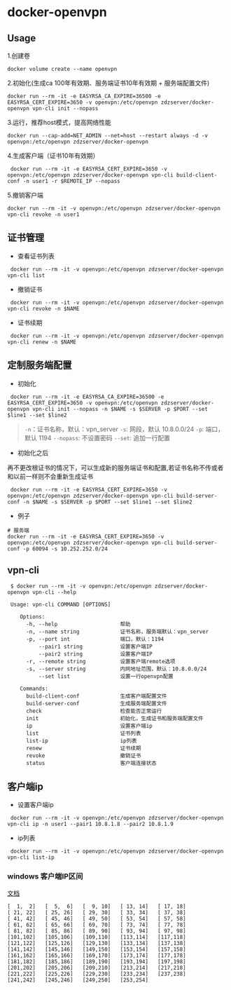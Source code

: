 # docker-openvpn

## Usage
1.创建卷
```shell script
docker volume create --name openvpn
```
2.初始化(生成ca 100年有效期、服务端证书10年有效期 + 服务端配置文件)
```shell script
docker run --rm -it -e EASYRSA_CA_EXPIRE=36500 -e EASYRSA_CERT_EXPIRE=3650 -v openvpn:/etc/openvpn zdzserver/docker-openvpn vpn-cli init --nopass
```
3.运行，推荐host模式，提高网络性能
```shell script
docker run --cap-add=NET_ADMIN --net=host --restart always -d -v openvpn:/etc/openvpn zdzserver/docker-openvpn
```
4.生成客户端（证书10年有效期）
```shell script
 docker run --rm -it -e EASYRSA_CERT_EXPIRE=3650 -v openvpn:/etc/openvpn zdzserver/docker-openvpn vpn-cli build-client-conf -n user1 -r $REMOTE_IP --nopass
```
5.撤销客户端
```shell script
docker run --rm -it -v openvpn:/etc/openvpn zdzserver/docker-openvpn vpn-cli revoke -n user1
```

## 证书管理
* 查看证书列表
```shell script
 docker run --rm -it -v openvpn:/etc/openvpn zdzserver/docker-openvpn vpn-cli list
```
* 撤销证书
```shell script
 docker run --rm -it -v openvpn:/etc/openvpn zdzserver/docker-openvpn vpn-cli revoke -n $NAME
```
* 证书续期
```shell script
 docker run --rm -it -v openvpn:/etc/openvpn zdzserver/docker-openvpn vpn-cli renew -n $NAME
```

## 定制服务端配置
* 初始化
```shell script
 docker run --rm -it -e EASYRSA_CA_EXPIRE=36500 -e EASYRSA_CERT_EXPIRE=3650 -v openvpn:/etc/openvpn zdzserver/docker-openvpn vpn-cli init --nopass -n $NAME -s $SERVER -p $PORT --set $line1 --set $line2 
```
> `-n`：证书名称，默认：vpn_server
> `-s`: 网段，默认 10.8.0.0/24
> `-p`: 端口，默认 1194
> `--nopass`: 不设置密码
> `--set`: 追加一行配置

* 初始化之后

再不更改根证书的情况下，可以生成新的服务端证书和配置,若证书名称不传或者和以前一样则不会重新生成证书

```shell script
 docker run --rm -it -e EASYRSA_CERT_EXPIRE=3650 -v openvpn:/etc/openvpn zdzserver/docker-openvpn vpn-cli build-server-conf -n $NAME -s $SERVER -p $PORT --set $line1 --set $line2
```

* 例子

```shell script
# 服务端
docker run --rm -it -e EASYRSA_CERT_EXPIRE=3650 -v openvpn:/etc/openvpn zdzserver/docker-openvpn vpn-cli build-server-conf -p 60094 -s 10.252.252.0/24
```



## vpn-cli
```shell script
 $ docker run --rm -it -v openvpn:/etc/openvpn zdzserver/docker-openvpn vpn-cli --help
 
 Usage: vpn-cli COMMAND [OPTIONS]

    Options:
      -h, --help                    帮助
      -n, --name string             证书名称，服务端默认：vpn_server
      -p, --port int                端口，默认：1194
          --pair1 string            设置客户端IP
          --pair2 string            设置客户端IP
      -r, --remote string           设置客户端remote选项
      -s, --server string           内网地址范围，默认：10.8.0.0/24
          --set list                设置一行openvpn配置

    Commands:
      build-client-conf             生成客户端配置文件
      build-server-conf             生成服务端配置文件
      check                         检查能否正常运行
      init                          初始化，生成证书和服务端配置文件
      ip                            设置客户端ip
      list                          证书列表
      list-ip                       ip列表
      renew                         证书续期
      revoke                        撤销证书
      status                        客户端连接状态

```

## 客户端ip

* 设置客户端ip
```shell script
 docker run --rm -it -v openvpn:/etc/openvpn zdzserver/docker-openvpn vpn-cli ip -n user1 --pair1 10.8.1.8 --pair2 10.8.1.9
```

* ip列表
```shell script
 docker run --rm -it -v openvpn:/etc/openvpn zdzserver/docker-openvpn vpn-cli list-ip
```

### windows 客户端IP区间

[文档](https://openvpn.net/community-resources/configuring-client-specific-rules-and-access-policies/)

```
[  1,  2]   [  5,  6]   [  9, 10]   [ 13, 14]   [ 17, 18]
[ 21, 22]   [ 25, 26]   [ 29, 30]   [ 33, 34]   [ 37, 38]
[ 41, 42]   [ 45, 46]   [ 49, 50]   [ 53, 54]   [ 57, 58]
[ 61, 62]   [ 65, 66]   [ 69, 70]   [ 73, 74]   [ 77, 78]
[ 81, 82]   [ 85, 86]   [ 89, 90]   [ 93, 94]   [ 97, 98]
[101,102]   [105,106]   [109,110]   [113,114]   [117,118]
[121,122]   [125,126]   [129,130]   [133,134]   [137,138]
[141,142]   [145,146]   [149,150]   [153,154]   [157,158]
[161,162]   [165,166]   [169,170]   [173,174]   [177,178]
[181,182]   [185,186]   [189,190]   [193,194]   [197,198]
[201,202]   [205,206]   [209,210]   [213,214]   [217,218]
[221,222]   [225,226]   [229,230]   [233,234]   [237,238]
[241,242]   [245,246]   [249,250]   [253,254]
```
